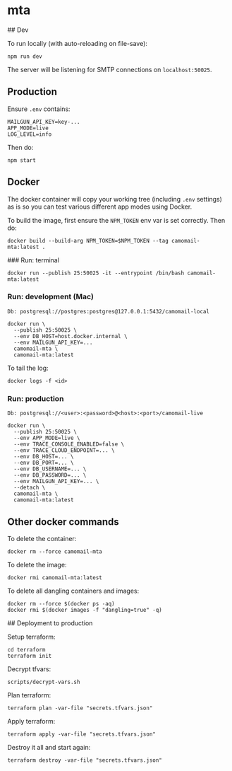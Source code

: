 # mta

## Dev

To run locally (with auto-reloading on file-save):

```shell
npm run dev
```

The server will be listening for SMTP connections on `localhost:50025`.

## Production

Ensure `.env` contains:

```
MAILGUN_API_KEY=key-...
APP_MODE=live
LOG_LEVEL=info
```

Then do:

```shell
npm start
```

## Docker

The docker container will copy your working tree (including `.env` settings) as is so you can test various different app
modes using Docker.

To build the image, first ensure the `NPM_TOKEN` env var is set correctly. Then do:

```shell
docker build --build-arg NPM_TOKEN=$NPM_TOKEN --tag camomail-mta:latest .
```

### Run: terminal

```shell
docker run --publish 25:50025 -it --entrypoint /bin/bash camomail-mta:latest
```


### Run: development (Mac)

`Db: postgresql://postgres:postgres@127.0.0.1:5432/camomail-local`

```shell
docker run \
  --publish 25:50025 \
  --env DB_HOST=host.docker.internal \
  --env MAILGUN_API_KEY=...
  camomail-mta \
  camomail-mta:latest
```

To tail the log:

```shell
docker logs -f <id>
```

### Run: production

`Db: postgresql://<user>:<password>@<host>:<port>/camomail-live`

```shell
docker run \
  --publish 25:50025 \
  --env APP_MODE=live \
  --env TRACE_CONSOLE_ENABLED=false \
  --env TRACE_CLOUD_ENDPOINT=... \
  --env DB_HOST=... \
  --env DB_PORT=... \
  --env DB_USERNAME=... \
  --env DB_PASSWORD=... \
  --env MAILGUN_API_KEY=... \
  --detach \
  camomail-mta \
  camomail-mta:latest
```

## Other docker commands

To delete the container:

```shell
docker rm --force camomail-mta
```

To delete the image:

```shell
docker rmi camomail-mta:latest
```

To delete all dangling containers and images:

```shell
docker rm --force $(docker ps -aq)
docker rmi $(docker images -f "dangling=true" -q)
```


## Deployment to production

Setup terraform:

```shell
cd terraform
terraform init
```

Decrypt tfvars:

```shell
scripts/decrypt-vars.sh
```

Plan terraform:

```shell
terraform plan -var-file "secrets.tfvars.json"
```


Apply terraform:

```shell
terraform apply -var-file "secrets.tfvars.json"
```


Destroy it all and start again:

```shell
terraform destroy -var-file "secrets.tfvars.json"
```